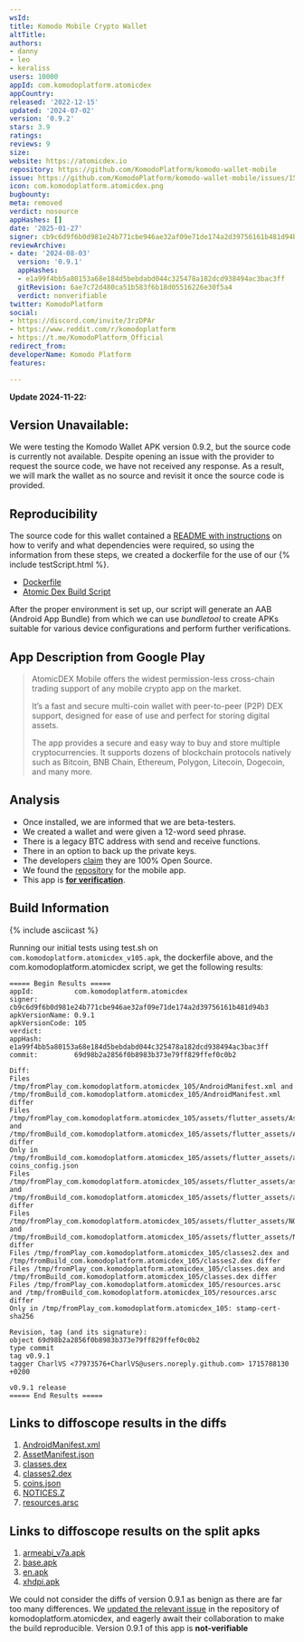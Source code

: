 ```yaml
---
wsId: 
title: Komodo Mobile Crypto Wallet
altTitle: 
authors:
- danny
- leo
- keraliss
users: 10000
appId: com.komodoplatform.atomicdex
appCountry: 
released: '2022-12-15'
updated: '2024-07-02'
version: '0.9.2'
stars: 3.9
ratings: 
reviews: 9
size: 
website: https://atomicdex.io
repository: https://github.com/KomodoPlatform/komodo-wallet-mobile
issue: https://github.com/KomodoPlatform/komodo-wallet-mobile/issues/157
icon: com.komodoplatform.atomicdex.png
bugbounty: 
meta: removed
verdict: nosource
appHashes: []
date: '2025-01-27'
signer: cb9c6d9f6b0d981e24b771cbe946ae32af09e71de174a2d39756161b481d94b3
reviewArchive:
- date: '2024-08-03'
  version: '0.9.1'
  appHashes:
  - e1a99f4bb5a80153a68e184d5bebdabd044c325478a182dcd938494ac3bac3ff
  gitRevision: 6ae7c72d480ca51b583f6b18d05516226e30f5a4
  verdict: nonverifiable
twitter: KomodoPlatform
social:
- https://discord.com/invite/3rzDPAr
- https://www.reddit.com/r/komodoplatform
- https://t.me/KomodoPlatform_Official
redirect_from: 
developerName: Komodo Platform
features: 

---
```


**Update 2024-11-22:**

## Version Unavailable:  

We were testing the Komodo Wallet APK version 0.9.2, but the source code is currently not available. Despite opening an issue with the provider to request the source code, we have not received any response. As a result, we will mark the wallet as no source and revisit it once the source code is provided.

## Reproducibility

 The source code for this wallet contained a [README with instructions](https://github.com/KomodoPlatform/komodo-wallet-mobile/wiki/Project-Setup#build-and-run) on how to verify and what dependencies were required, so using the information from these steps, we created a dockerfile for the use of our {% include testScript.html %}. 

 - [Dockerfile](https://gitlab.com/walletscrutiny/walletScrutinyCom/-/blob/81b1f718a4b07edc4c6e84c819eb72a12acf3e28/scripts/test/android/com.komodoplatform.atomicdex.dockerfile)
 - [Atomic Dex Build Script](https://gitlab.com/walletscrutiny/walletScrutinyCom/-/blob/81b1f718a4b07edc4c6e84c819eb72a12acf3e28/scripts/test/android/com.komodoplatform.atomicdex.sh)

 After the proper environment is set up, our script will generate an AAB (Android App Bundle) from which we can use *bundletool* to create APKs suitable for various device configurations and perform further verifications.

## App Description from Google Play

> AtomicDEX Mobile offers the widest permission-less cross-chain trading support of any mobile crypto app on the market.
>
> It’s a fast and secure multi-coin wallet with peer-to-peer (P2P) DEX support, designed for ease of use and perfect for storing digital assets.
>
> The app provides a secure and easy way to buy and store multiple cryptocurrencies. It supports dozens of blockchain protocols natively such as Bitcoin, BNB Chain, Ethereum, Polygon, Litecoin, Dogecoin, and many more.

## Analysis

- Once installed, we are informed that we are beta-testers.
- We created a wallet and were given a 12-word seed phrase. 
- There is a legacy BTC address with send and receive functions. 
- There in an option to back up the private keys.
- The developers [claim](https://atomicdex.io/en/blog/q1-2023-progress-report/#atomicdex-mobile-goes-100-open-source) they are 100% Open Source.
- We found the [repository](https://github.com/KomodoPlatform/komodo-wallet-mobile) for the mobile app.
- This app is **[for verification](https://gitlab.com/walletscrutiny/walletScrutinyCom/-/issues/490)**.

## Build Information

{% include asciicast %}

Running our initial tests using test.sh on `com.komodoplatform.atomicdex_v105.apk`, the dockerfile above, and the com.komodoplatform.atomicdex script, we get the following results:

```
===== Begin Results =====
appId:          com.komodoplatform.atomicdex
signer:         cb9c6d9f6b0d981e24b771cbe946ae32af09e71de174a2d39756161b481d94b3
apkVersionName: 0.9.1
apkVersionCode: 105
verdict:        
appHash:        e1a99f4bb5a80153a68e184d5bebdabd044c325478a182dcd938494ac3bac3ff
commit:         69d98b2a2856f0b8983b373e79ff829ffef0c0b2

Diff:
Files /tmp/fromPlay_com.komodoplatform.atomicdex_105/AndroidManifest.xml and /tmp/fromBuild_com.komodoplatform.atomicdex_105/AndroidManifest.xml differ
Files /tmp/fromPlay_com.komodoplatform.atomicdex_105/assets/flutter_assets/AssetManifest.json and /tmp/fromBuild_com.komodoplatform.atomicdex_105/assets/flutter_assets/AssetManifest.json differ
Only in /tmp/fromBuild_com.komodoplatform.atomicdex_105/assets/flutter_assets/assets: coins_config.json
Files /tmp/fromPlay_com.komodoplatform.atomicdex_105/assets/flutter_assets/assets/coins.json and /tmp/fromBuild_com.komodoplatform.atomicdex_105/assets/flutter_assets/assets/coins.json differ
Files /tmp/fromPlay_com.komodoplatform.atomicdex_105/assets/flutter_assets/NOTICES.Z and /tmp/fromBuild_com.komodoplatform.atomicdex_105/assets/flutter_assets/NOTICES.Z differ
Files /tmp/fromPlay_com.komodoplatform.atomicdex_105/classes2.dex and /tmp/fromBuild_com.komodoplatform.atomicdex_105/classes2.dex differ
Files /tmp/fromPlay_com.komodoplatform.atomicdex_105/classes.dex and /tmp/fromBuild_com.komodoplatform.atomicdex_105/classes.dex differ
Files /tmp/fromPlay_com.komodoplatform.atomicdex_105/resources.arsc and /tmp/fromBuild_com.komodoplatform.atomicdex_105/resources.arsc differ
Only in /tmp/fromPlay_com.komodoplatform.atomicdex_105: stamp-cert-sha256

Revision, tag (and its signature):
object 69d98b2a2856f0b8983b373e79ff829ffef0c0b2
type commit
tag v0.9.1
tagger CharlVS <77973576+CharlVS@users.noreply.github.com> 1715788130 +0200

v0.9.1 release
===== End Results =====
```

## Links to diffoscope results in the diffs

1. [AndroidManifest.xml](https://xrviv.github.io/walletScrutinyBuildCasts/www/diffoscope-results/android/com.komodoplatform.atomicdex/105/diffo-universal-apk/diffoscope.com.komodoplatform_105_AndroidManifest.xml.html)
2. [AssetManifest.json](https://xrviv.github.io/walletScrutinyBuildCasts/www/diffoscope-results/android/com.komodoplatform.atomicdex/105/diffo-universal-apk/diffoscope.com.komodoplatform_105_AssetManifest.json.html)
3. [classes.dex](https://xrviv.github.io/walletScrutinyBuildCasts/www/diffoscope-results/android/com.komodoplatform.atomicdex/105/diffo-universal-apk/diffoscope.com.komodoplatform_105_classes.dex.html)
4. [classes2.dex](https://xrviv.github.io/walletScrutinyBuildCasts/www/diffoscope-results/android/com.komodoplatform.atomicdex/105/diffo-universal-apk/diffoscope.com.komodoplatform_105_classes2.dex.html)
5. [coins.json](https://xrviv.github.io/walletScrutinyBuildCasts/www/diffoscope-results/android/com.komodoplatform.atomicdex/105/diffo-universal-apk/diffoscope.com.komodoplatform_105_coins.json.html)
6. [NOTICES.Z](https://xrviv.github.io/walletScrutinyBuildCasts/www/diffoscope-results/android/com.komodoplatform.atomicdex/105/diffo-universal-apk/diffoscope.com.komodoplatform_105_NOTICES.Z.html)
7. [resources.arsc](https://xrviv.github.io/walletScrutinyBuildCasts/www/diffoscope-results/android/com.komodoplatform.atomicdex/105/diffo-universal-apk/diffoscope.com.komodoplatform_105_resources.arsc.html)

## Links to diffoscope results on the split apks

1. [armeabi_v7a.apk](https://xrviv.github.io/walletScrutinyBuildCasts/www/diffoscope-results/android/com.komodoplatform.atomicdex/105/diffo-split-apks/armeabi_v7a.html) 
2. [base.apk](https://xrviv.github.io/walletScrutinyBuildCasts/www/diffoscope-results/android/com.komodoplatform.atomicdex/105/diffo-split-apks/base.html)
3. [en.apk](https://xrviv.github.io/walletScrutinyBuildCasts/www/diffoscope-results/android/com.komodoplatform.atomicdex/105/diffo-split-apks/en.html)
4. [xhdpi.apk](https://xrviv.github.io/walletScrutinyBuildCasts/www/diffoscope-results/android/com.komodoplatform.atomicdex/105/diffo-split-apks/xhdpi.html)

We could not consider the diffs of version 0.9.1 as benign as there are far too many differences. 
We [updated the relevant issue](https://github.com/KomodoPlatform/komodo-wallet-mobile/issues/116#issuecomment-2266635605) in the repository of komodoplatform.atomicdex, and eagerly await their collaboration to make the build reproducible.
Version 0.9.1 of this app is **not-verifiable** 

